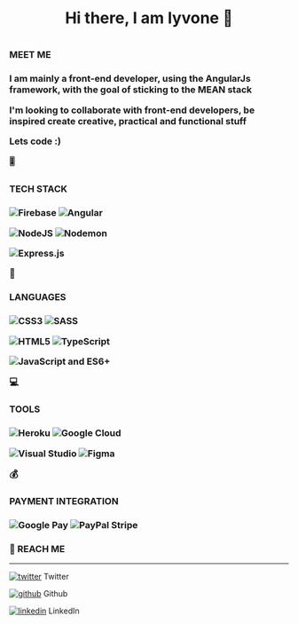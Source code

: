 # <p align="center"> Hi there, I am Iyvone 	:wave:</p>
# 

<h3>MEET ME<h3/>

<p>I am mainly a front-end developer, using the AngularJs framework, with the goal of sticking to the MEAN stack </p>


<p> I'm looking to collaborate with front-end developers, be inspired create creative, practical and functional stuff </p>
 

<p>Lets code :) </p>

:level_slider: <h3>TECH STACK <h3/>

![Firebase](https://img.shields.io/badge/Firebase-039BE5?style=for-the-badge&logo=Firebase&logoColor=white)
![Angular](https://img.shields.io/badge/angular-%23DD0031.svg?style=for-the-badge&logo=angular&logoColor=white)

![NodeJS](https://img.shields.io/badge/node.js-6DA55F?style=for-the-badge&logo=node.js&logoColor=white)
![Nodemon](https://img.shields.io/badge/NODEMON-%23323330.svg?style=for-the-badge&logo=nodemon&logoColor=%BBDEAD)

![Express.js](https://img.shields.io/badge/express.js-%23404d59.svg?style=for-the-badge&logo=express&logoColor=%2361DAFB)


:toolbox:  <h3>LANGUAGES<h3/>

![CSS3](https://img.shields.io/badge/css3-%231572B6.svg?style=for-the-badge&logo=css3&logoColor=white)
![SASS](https://img.shields.io/badge/SASS-hotpink.svg?style=for-the-badge&logo=SASS&logoColor=white)

![HTML5](https://img.shields.io/badge/html5-%23E34F26.svg?style=for-the-badge&logo=html5&logoColor=white)
![TypeScript](https://img.shields.io/badge/typescript-%23007ACC.svg?style=for-the-badge&logo=typescript&logoColor=white)

![JavaScript](https://img.shields.io/badge/javascript-%23323330.svg?style=for-the-badge&logo=javascript&logoColor=%23F7DF1E) and ES6+


 :computer: <h3>TOOLS<h3/> 
 
![Heroku](https://img.shields.io/badge/heroku-%23430098.svg?style=for-the-badge&logo=heroku&logoColor=white)
![Google Cloud](https://img.shields.io/badge/GoogleCloud-%234285F4.svg?style=for-the-badge&logo=google-cloud&logoColor=white)

![Visual Studio](https://img.shields.io/badge/Visual%20Studio-5C2D91.svg?style=for-the-badge&logo=visual-studio&logoColor=white)
![Figma](https://img.shields.io/badge/figma-%23F24E1E.svg?style=for-the-badge&logo=figma&logoColor=white)



💰 <h3>PAYMENT INTEGRATION <h3/>

![Google Pay](https://img.shields.io/badge/GooglePay-%233780F1.svg?style=for-the-badge&logo=Google-Pay&logoColor=white)
![PayPal](https://img.shields.io/badge/PayPal-00457C?style=for-the-badge&logo=paypal&logoColor=white)
Stripe

 
 
 ### :speech_balloon: REACH ME
___________________________________



[![twitter](https://github.com/shikhar1020jais1/Git-Social/blob/master/Icons/Twitter.png (Twitter))][3] Twitter

[![github](https://github.com/shikhar1020jais1/Git-Social/blob/master/Icons/Github.png (Github))][5] Github

[![linkedin](https://github.com/shikhar1020jais1/Git-Social/blob/master/Icons/LinkedIn.png (LinkedIn))][1] LinkedIn


[1]: https://www.linkedin.com/in/iyvone-wesonga
[3]: https://www.twitter.com/_wesonga
[5]: https://www.github.com/Iyvone-Wesonga

